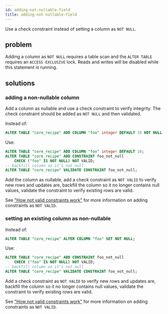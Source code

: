 ```yaml
---
id: adding-not-nullable-field
title: adding-not-nullable-field
---
```


Use a check constraint instead of setting a column as `NOT NULL`.

## problem

Adding a column as `NOT NULL` requires a table scan and the `ALTER TABLE` requires
an `ACCESS EXCLUSIVE` lock. Reads and writes will be disabled while this statement is running.

## solutions

### adding a non-nullable column

Add a column as nullable and use a check constraint to verify integrity. The check constraint should be added as `NOT NULL` and then validated.

Instead of:

```sql
ALTER TABLE "core_recipe" ADD COLUMN "foo" integer DEFAULT 10 NOT NULL;
```

Use:

```sql
ALTER TABLE "core_recipe" ADD COLUMN "foo" integer DEFAULT 10;
ALTER TABLE "core_recipe" ADD CONSTRAINT foo_not_null
    CHECK ("foo" IS NOT NULL) NOT VALID;
-- backfill column so it's not null
ALTER TABLE "core_recipe" VALIDATE CONSTRAINT foo_not_null;
```

Add the column as nullable, add a check constraint as `NOT VALID` to verify new rows and updates are, backfill the column so it no longer contains null values, validate the constraint to verify existing rows are valid.

See ["How not valid constraints work"](constraint-missing-not-valid.md#how-not-valid-validate-works) for more information on adding constraints as `NOT VALID`.

### setting an existing column as non-nullable

Instead of:

```sql
ALTER TABLE "core_recipe" ALTER COLUMN "foo" SET NOT NULL;
```

Use:

```sql
ALTER TABLE "core_recipe" ADD CONSTRAINT foo_not_null
    CHECK ("foo" IS NOT NULL) NOT VALID;
-- backfill column so it's not null
ALTER TABLE "core_recipe" VALIDATE CONSTRAINT foo_not_null;
```

Add a check constraint as `NOT VALID` to verify new rows and updates are, backfill the column so it no longer contains null values, validate the constraint to verify existing rows are valid.

See ["How not valid constraints work"](constraint-missing-not-valid.md#how-not-valid-validate-works) for more information on adding constraints as `NOT VALID`.
